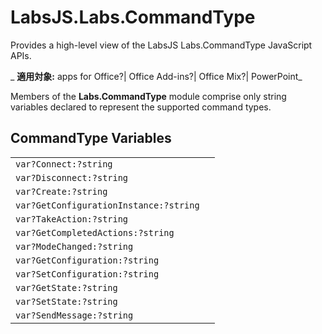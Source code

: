 
# LabsJS.Labs.CommandType
Provides a high-level view of the LabsJS Labs.CommandType JavaScript APIs.

 _ **適用対象:** apps for Office?| Office Add-ins?| Office Mix?| PowerPoint_

Members of the  **Labs.CommandType** module comprise only string variables declared to represent the supported command types.

## CommandType Variables


|||
|:-----|:-----|
| `var?Connect:?string`||
| `var?Disconnect:?string`||
| `var?Create:?string`||
| `var?GetConfigurationInstance:?string`||
| `var?TakeAction:?string`||
| `var?GetCompletedActions:?string`||
| `var?ModeChanged:?string`||
| `var?GetConfiguration:?string`||
| `var?SetConfiguration:?string`||
| `var?GetState:?string`||
| `var?SetState:?string`||
| `var?SendMessage:?string`||
